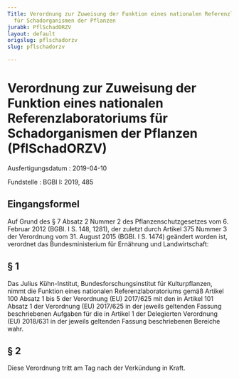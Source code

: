 ```yaml
---
Title: Verordnung zur Zuweisung der Funktion eines nationalen Referenzlaboratoriums
  für Schadorganismen der Pflanzen
jurabk: PflSchadORZV
layout: default
origslug: pflschadorzv
slug: pflschadorzv

---
```


# Verordnung zur Zuweisung der Funktion eines nationalen Referenzlaboratoriums für Schadorganismen der Pflanzen (PflSchadORZV)

Ausfertigungsdatum
:   2019-04-10

Fundstelle
:   BGBl I: 2019, 485

[^BJNR048500019_01]:     Diese Verordnung dient der Umsetzung folgender Rechtsakte:
    1\.                                        Verordnung (EU) 2017/625 des
    Europäischen Parlaments und des Rates vom 15. März 2017 über amtliche
    Kontrollen und andere amtliche Tätigkeiten zur Gewährleistung der
    Anwendung des Lebens- und Futtermittelrechts und der Vorschriften über
    Tiergesundheit und Tierschutz, Pflanzengesundheit und
    Pflanzenschutzmittel, zur Änderung der Verordnungen (EG) Nr. 999/2001,
    (EG) Nr. 396/2005, (EG) Nr. 1069/2009, (EG) Nr. 1107/2009, (EU) Nr.
    1151/2012, (EU) Nr. 652/2014, (EU) 2016/429 und (EU) 2016/2031 des
    Europäischen Parlaments und des Rates, der Verordnungen (EG) Nr.
    1/2005 und (EG) Nr. 1099/2009 des Rates sowie der Richtlinien
    98/58/EG, 1999/74/EG, 2007/43/EG, 2008/119/EG und 2008/120/EG des
    Rates und zur Aufhebung der Verordnungen (EG) Nr. 854/2004 und (EG)
    Nr. 882/2004 des Europäischen Parlaments und des Rates, der
    Richtlinien 89/608/EWG, 89/662/EWG, 90/425/EWG, 91/496/EEG, 96/23/EG,
    96/93/EG und 97/78/EG des Rates und des Beschlusses 92/438/EWG des
    Rates (Verordnung über amtliche Kontrollen) (ABl. L 95 vom 7.4.2017,
    S. 1);


    2\.                                        Delegierte Verordnung (EU)
    2018/631 der Kommission vom 7. Februar 2018 zur Ergänzung der
    Verordnung (EU) 2017/625 des Europäischen Parlaments und des Rates
    durch die Einrichtung von Referenzlaboratorien der Europäischen Union
    für Pflanzenschädlinge (ABl. L 105 vom 25.4.2018, S. 1).






## Eingangsformel

Auf Grund des § 7 Absatz 2 Nummer 2 des Pflanzenschutzgesetzes vom 6.
Februar 2012 (BGBl. I S. 148, 1281), der zuletzt durch Artikel 375
Nummer 3 der Verordnung vom 31. August 2015 (BGBl. I S. 1474) geändert
worden ist, verordnet das Bundesministerium für Ernährung und
Landwirtschaft:


## § 1

Das Julius Kühn-Institut, Bundesforschungsinstitut für Kulturpflanzen,
nimmt die Funktion eines nationalen Referenzlaboratoriums gemäß
Artikel 100 Absatz 1 bis 5 der Verordnung (EU) 2017/625 mit den in
Artikel 101 Absatz 1 der Verordnung (EU) 2017/625 in der jeweils
geltenden Fassung beschriebenen Aufgaben für die in Artikel 1 der
Delegierten Verordnung (EU) 2018/631 in der jeweils geltenden Fassung
beschriebenen Bereiche wahr.


## § 2

Diese Verordnung tritt am Tag nach der Verkündung in Kraft.

